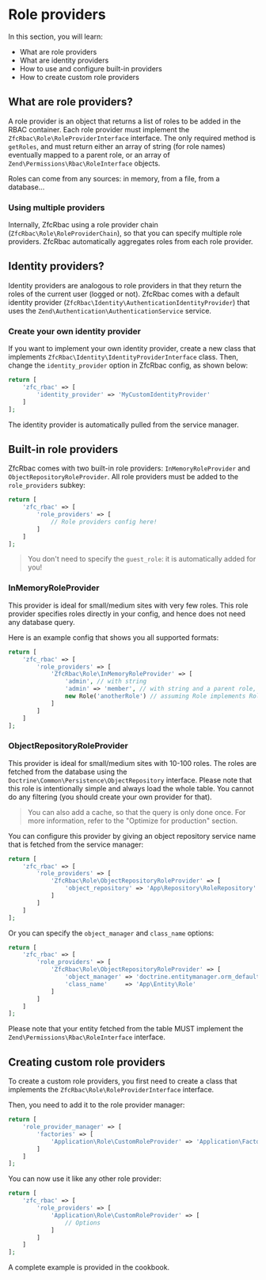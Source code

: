 # Role providers

In this section, you will learn:

* What are role providers
* What are identity providers
* How to use and configure built-in providers
* How to create custom role providers

## What are role providers?

A role provider is an object that returns a list of roles to be added in the RBAC container. Each role provider must
implement the `ZfcRbac\Role\RoleProviderInterface` interface. The only required method is `getRoles`, and must return
either an array of string (for role names) eventually mapped to a parent role, or an array of
`Zend\Permissions\Rbac\RoleInterface` objects.

Roles can come from any sources: in memory, from a file, from a database...

### Using multiple providers

Internally, ZfcRbac using a role provider chain (`ZfcRbac\Role\RoleProviderChain`), so that you can specify multiple
role providers. ZfcRbac automatically aggregates roles from each role provider.

## Identity providers?

Identity providers are analogous to role providers in that they return the roles of the current user (logged or not).
ZfcRbac comes with a default identity provider (`ZfcRbac\Identity\AuthenticationIdentityProvider`) that uses the
`Zend\Authentication\AuthenticationService` service.

### Create your own identity provider

If you want to implement your own identity provider, create a new class that implements
`ZfcRbac\Identity\IdentityProviderInterface` class. Then, change the `identity_provider` option in ZfcRbac config,
as shown below:

```php
return [
    'zfc_rbac' => [
        'identity_provider' => 'MyCustomIdentityProvider'
    ]
];
```

The identity provider is automatically pulled from the service manager.

## Built-in role providers

ZfcRbac comes with two built-in role providers: `InMemoryRoleProvider` and `ObjectRepositoryRoleProvider`. All role
providers must be added to the `role_providers` subkey:

```php
return [
    'zfc_rbac' => [
        'role_providers' => [
            // Role providers config here!
        ]
    ]
];
```

> You don't need to specify the `guest_role`: it is automatically added for you!

### InMemoryRoleProvider

This provider is ideal for small/medium sites with very few roles. This role provider specifies roles directly in
your config, and hence does not need any database query.

Here is an example config that shows you all supported formats:

```php
return [
    'zfc_rbac' => [
        'role_providers' => [
            'ZfcRbac\Role\InMemoryRoleProvider' => [
                'admin', // with string
                'admin' => 'member', // with string and a parent role,
                new Role('anotherRole') // assuming Role implements RoleInterface
            ]
        ]
    ]
];
```

### ObjectRepositoryRoleProvider

This provider is ideal for small/medium sites with 10-100 roles. The roles are fetched from the database using
the `Doctrine\Common\Persistence\ObjectRepository` interface. Please note that this role is intentionally simple and always load
the whole table. You cannot do any filtering (you should create your own provider for that).

> You can also add a cache, so that the query is only done once. For more information, refer to the "Optimize for production" section.

You can configure this provider by giving an object repository service name that is fetched from the service manager:

```php
return [
    'zfc_rbac' => [
        'role_providers' => [
            'ZfcRbac\Role\ObjectRepositoryRoleProvider' => [
                'object_repository' => 'App\Repository\RoleRepository'
            ]
        ]
    ]
];
```

Or you can specify the `object_manager` and `class_name` options:

```php
return [
    'zfc_rbac' => [
        'role_providers' => [
            'ZfcRbac\Role\ObjectRepositoryRoleProvider' => [
                'object_manager' => 'doctrine.entitymanager.orm_default',
                'class_name'     => 'App\Entity\Role'
            ]
        ]
    ]
];
```

Please note that your entity fetched from the table MUST implement the `Zend\Permissions\Rbac\RoleInterface` interface.


## Creating custom role providers

To create a custom role providers, you first need to create a class that implements the `ZfcRbac\Role\RoleProviderInterface`
interface.

Then, you need to add it to the role provider manager:

```php
return [
    'role_provider_manager' => [
        'factories' => [
            'Application\Role\CustomRoleProvider' => 'Application\Factory\CustomRoleProviderFactory'
        ]
    ]
];
```

You can now use it like any other role provider:

```php
return [
    'zfc_rbac' => [
        'role_providers' => [
            'Application\Role\CustomRoleProvider' => [
                // Options
            ]
        ]
    ]
];
```

A complete example is provided in the cookbook.
